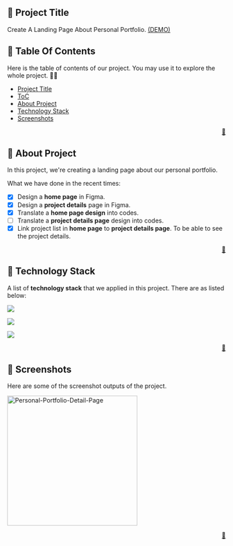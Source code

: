 <!-- START Project Title -->
## 📓 Project Title
Create A Landing Page About Personal Portfolio. [(DEMO)](https://hatta.vercel.app/)
<!-- END Project Title -->

<!-- START Table Of Contents -->
## 📌 Table Of Contents
Here is the table of contents of our project. You may use it to explore the whole project. 🛴💨

- [Project Title](#-project-title)
- [ToC](#-table-of-contents)
- [About Project](#-about-project)
- [Technology Stack](#-technology-stack)
- [Screenshots](#-screenshots)

<p align="right"><a href="#-project-title">🔼</a></p>
<!-- END Table Of Contents -->

<!-- START About Project -->
## 📢 About Project
In this project, we're creating a landing page about our personal portfolio.

What we have done in the recent times:
* [x] Design a **home page** in Figma.
* [x] Design a **project details** page in Figma.
* [x] Translate a **home page design** into codes.
* [ ] Translate a **project details page** design into codes.
* [x] Link project list in **home page** to **project details page**. To be able to see the project details.

<p align="right"><a href="#-project-title">🔼</a></p>
<!-- END About Project -->

<!-- START Technology Stack -->
## 🚀 Technology Stack
A list of **technology stack** that we applied in this project. There are as listed below:

<p align="left">
  <a href="https://skillicons.dev">
    <img src="https://skillicons.dev/icons?i=html,css,javascript" />
  </a>
</p>
<p align="left">
  <a href="https://skillicons.dev">
    <img src="https://skillicons.dev/icons?i=nextjs,sass" />
  </a>
</p>
<p align="left">
  <a href="https://skillicons.dev">
    <img src="https://skillicons.dev/icons?i=figma,vscode" />
  </a>
</p>

<p align="right"><a href="#-project-title">🔼</a></p>
<!-- END Technology Stack -->

<!-- START Screenshots -->
## 📸 Screenshots
Here are some of the screenshot outputs of the project.

<div align="left">
  <img width="300" alt="Personal-Portfolio-Detail-Page" src="https://user-images.githubusercontent.com/92319348/198881969-b5daec2b-8cb9-48cb-9709-b5755a735e09.png">
</div>

<p align="right"><a href="#-project-title">🔼</a></p>
<!-- END Screenshots -->



